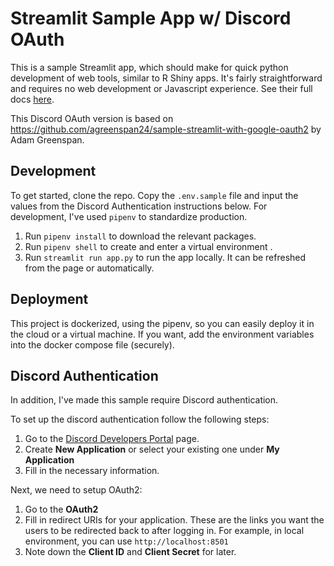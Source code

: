 # Streamlit Sample App w/ Discord OAuth
This is a sample Streamlit app, which should make for quick python development of web tools, similar to R Shiny apps. It's fairly straightforward and requires no web development or Javascript experience. See their full docs [here](https://docs.streamlit.io/). 

This Discord OAuth version is based on https://github.com/agreenspan24/sample-streamlit-with-google-oauth2 by Adam Greenspan.

## Development
To get started, clone the repo. Copy the `.env.sample` file and input the values from the Discord Authentication instructions below.
For development, I've used `pipenv` to standardize production.
1. Run `pipenv install` to download the relevant packages.
2. Run `pipenv shell` to create and enter a virtual environment .
3. Run `streamlit run app.py` to run the app locally. It can be refreshed from the page or automatically.

## Deployment
This project is dockerized, using the pipenv, so you can easily deploy it in the cloud or a virtual machine. If you want, add the environment variables into the docker compose file (securely).

## Discord Authentication
In addition, I've made this sample require Discord authentication.

To set up the discord authentication follow the following steps:
1.  Go to the [Discord Developers Portal](https://discord.com/developers/applications) page.
2.  Create **New Application** or select your existing one under **My Application**
3.  Fill in the necessary information.

Next, we need to setup OAuth2:

1.  Go to the  **OAuth2**
2.  Fill in redirect URIs for your application. These are the links you want the users to be redirected back to after logging in. For example, in local environment, you can use  `http://localhost:8501`
3.  Note down the  **Client ID**  and  **Client Secret**  for later.